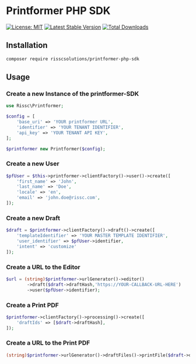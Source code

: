 # Printformer PHP SDK
[![License: MIT](https://img.shields.io/badge/License-MIT-green.svg)](https://opensource.org/licenses/MIT)
[![Latest Stable Version](https://poser.pugx.org/risscsolutions/printformer-php-sdk/v/stable.svg)](https://packagist.org/packages/risscsolutions/printformer-php-sdk)
[![Total Downloads](https://poser.pugx.org/risscsolutions/printformer-php-sdk/downloads)](https://packagist.org/packages/risscsolutions/printformer-php-sdk)

## Installation

```bash
composer require risscsolutions/printformer-php-sdk
```

## Usage

### Create a new Instance of the printformer-SDK
```php
use Rissc\Printformer;

$config = [
    'base_uri' => 'YOUR printformer URL',
    'identifier' => 'YOUR TENANT IDENTIFIER',
    'api_key' => 'YOUR TENANT API KEY',
];

$printformer new Printformer($config);
```

### Create a new User
```php
$pfUser = $this->printformer->clientFactory()->user()->create([
    'first_name' => 'John',
    'last_name' => 'Doe',
    'locale' => 'en',
    'email' => 'john.doe@rissc.com', 
]);
```

### Create a new Draft
```php
$draft = $printformer->clientFactory()->draft()->create([
    'templateIdentifier' => 'YOUR MASTER TEMPLATE IDENTIFIER',
    'user_identifier' => $pfUser->identifier,
    'intent' => 'customize'
]);
```

### Create a URL to the Editor
```php
$url = (string)$printformer->urlGenerator()->editor()
        ->draft($draft->draftHash,'https://YOUR-CALLBACK-URL-HERE')
        ->user($pfUser->identifier);
```

### Create a Print PDF
```php
$printformer->clientFactory()->processing()->create([
    'draftIds' => [$draft->draftHash],
]);
```

### Create a URL to the Print PDF
```php
(string)$printformer->urlGenerator()->draftFiles()->printFile($draft->draftHash);
```
